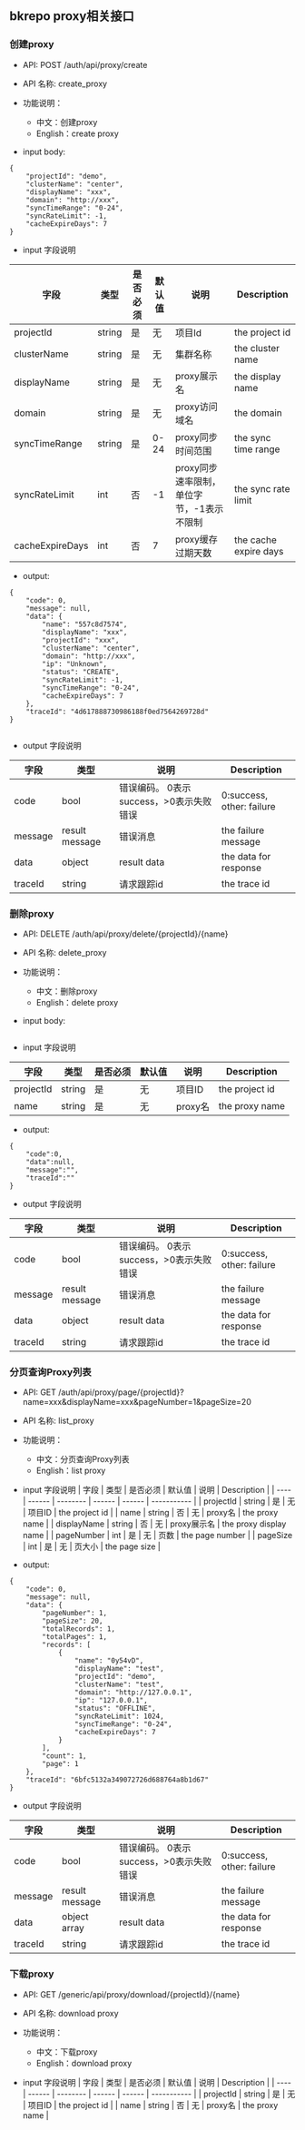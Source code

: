 ## bkrepo proxy相关接口

### 创建proxy

- API: POST /auth/api/proxy/create
- API 名称: create_proxy
- 功能说明：
  - 中文：创建proxy
  - English：create proxy

- input body:

``` 
{
    "projectId": "demo",
    "clusterName": "center",
    "displayName": "xxx",
    "domain": "http://xxx",
    "syncTimeRange": "0-24",
    "syncRateLimit": -1,
    "cacheExpireDays": 7
}
```

- input 字段说明

| 字段 | 类型   | 是否必须 | 默认值 | 说明     | Description   |
| ---- | ------ | -------- | ------ | -------- | ------------- |
| projectId | string | 是       | 无     | 项目Id | the project id  |
| clusterName  | string | 是       | 无     | 集群名称     | the cluster name |
| displayName | string | 是       | 无     | proxy展示名 | the display name  |
| domain | string | 是       | 无     | proxy访问域名 | the domain  |
| syncTimeRange | string | 是       | 0-24     | proxy同步时间范围 | the sync time range  |
| syncRateLimit | int | 否       | -1     | proxy同步速率限制，单位字节，-1表示不限制 | the sync rate limit  |
| cacheExpireDays | int | 否     | 7     | proxy缓存过期天数 | the cache expire days   |


- output:

```
{
    "code": 0,
    "message": null,
    "data": {
        "name": "557c8d7574",
        "displayName": "xxx",
        "projectId": "xxx",
        "clusterName": "center",
        "domain": "http://xxx",
        "ip": "Unknown",
        "status": "CREATE",
        "syncRateLimit": -1,
        "syncTimeRange": "0-24",
        "cacheExpireDays": 7
    },
    "traceId": "4d617888730986188f0ed7564269728d"
}


```

- output 字段说明

| 字段    | 类型           | 说明                                    | Description               |
| ------- | -------------- | --------------------------------------- | ------------------------- |
| code    | bool           | 错误编码。 0表示success，>0表示失败错误 | 0:success, other: failure |
| message | result message | 错误消息                                | the failure message       |
| data    | object         | result data                             | the data for response     |
| traceId | string         | 请求跟踪id                              | the trace id              |


### 删除proxy

- API: DELETE /auth/api/proxy/delete/{projectId}/{name}
- API 名称: delete_proxy
- 功能说明：
  - 中文：删除proxy
  - English：delete proxy

- input body:

``` json

```

- input 字段说明

| 字段 | 类型   | 是否必须 | 默认值 | 说明   | Description |
| ---- | ------ | -------- | ------ | ------ | ----------- |
| projectId   | string | 是       | 无     | 项目ID | the project id  |
| name   | string | 是       | 无     | proxy名 | the proxy name  |

- output:

```
{
    "code":0,
    "data":null,
    "message":"",
    "traceId":""
}

```

- output 字段说明

| 字段    | 类型           | 说明                                    | Description               |
| ------- | -------------- | --------------------------------------- | ------------------------- |
| code    | bool           | 错误编码。 0表示success，>0表示失败错误 | 0:success, other: failure |
| message | result message | 错误消息                                | the failure message       |
| data    | object         | result data                             | the data for response     |
| traceId | string         | 请求跟踪id                              | the trace id              |

### 分页查询Proxy列表

- API: GET /auth/api/proxy/page/{projectId}?name=xxx&displayName=xxx&pageNumber=1&pageSize=20
- API 名称: list_proxy
- 功能说明：
  - 中文：分页查询Proxy列表
  - English：list proxy


- input 字段说明
| 字段 | 类型   | 是否必须 | 默认值 | 说明   | Description |
| ---- | ------ | -------- | ------ | ------ | ----------- |
| projectId   | string | 是       | 无     | 项目ID | the project id  |
| name   | string | 否       | 无     | proxy名 | the proxy name  |
| displayName   | string | 否       | 无     | proxy展示名 | the proxy display name  |
| pageNumber   | int | 是       | 无     | 页数 | the page number  |
| pageSize   | int | 是       | 无     | 页大小 | the page size  |


- output:

```
{
    "code": 0,
    "message": null,
    "data": {
        "pageNumber": 1,
        "pageSize": 20,
        "totalRecords": 1,
        "totalPages": 1,
        "records": [
            {
                "name": "0y54vD",
                "displayName": "test",
                "projectId": "demo",
                "clusterName": "test",
                "domain": "http://127.0.0.1",
                "ip": "127.0.0.1",
                "status": "OFFLINE",
                "syncRateLimit": 1024,
                "syncTimeRange": "0-24",
                "cacheExpireDays": 7
            }
        ],
        "count": 1,
        "page": 1
    },
    "traceId": "6bfc5132a349072726d688764a8b1d67"
}

```

- output 字段说明

| 字段    | 类型           | 说明                                    | Description               |
| ------- | -------------- | --------------------------------------- | ------------------------- |
| code    | bool           | 错误编码。 0表示success，>0表示失败错误 | 0:success, other: failure |
| message | result message | 错误消息                                | the failure message       |
| data    | object array   | result data                             | the data for response     |
| traceId | string         | 请求跟踪id                              | the trace id              |

### 下载proxy
- API: GET /generic/api/proxy/download/{projectId}/{name}
- API 名称: download proxy
- 功能说明：
  - 中文：下载proxy
  - English：download proxy


- input 字段说明
| 字段 | 类型   | 是否必须 | 默认值 | 说明   | Description |
| ---- | ------ | -------- | ------ | ------ | ----------- |
| projectId   | string | 是       | 无     | 项目ID | the project id  |
| name   | string | 否       | 无     | proxy名 | the proxy name  |